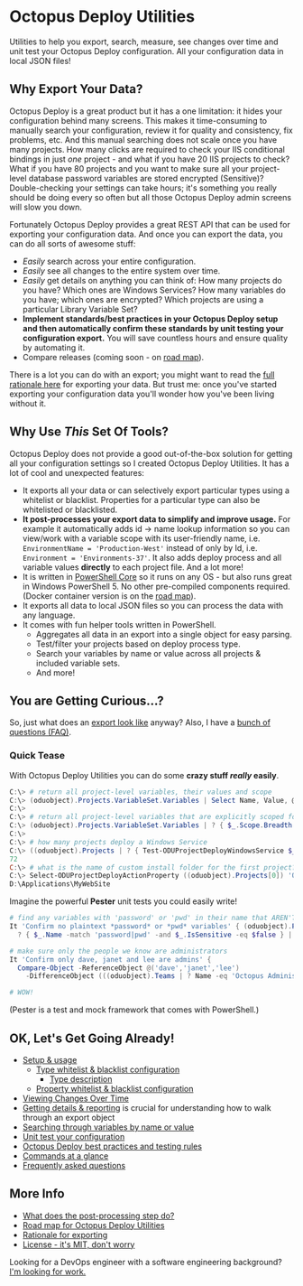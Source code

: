 
# Octopus Deploy Utilities

Utilities to help you export, search, measure, see changes over time and unit test your Octopus Deploy configuration.  All your configuration data in local JSON files!


## Why Export Your Data?

Octopus Deploy is a great product but it has a one limitation: it hides your configuration behind many screens.  This makes it time-consuming to manually search your configuration, review it for quality and consistency, fix problems, etc.  And this manual searching does not scale once you have many projects.  How many clicks are required to check your IIS conditional bindings in just *one* project - and what if you have 20 IIS projects to check?  What if you have 80 projects and you want to make sure all your project-level database password variables are stored encrypted (Sensitive)?  Double-checking your settings can take hours; it's something you really should be doing every so often but all those Octopus Deploy admin screens will slow you down.

Fortunately Octopus Deploy provides a great REST API that can be used for exporting your configuration data.  And once you can export the data, you can do all sorts of awesome stuff:
* *Easily* search across your entire configuration.
* *Easily* see all changes to the entire system over time.
* *Easily* get details on anything you can think of: How many projects do you have?  Which ones are Windows Services?  How many variables do you have; which ones are encrypted?  Which projects are using a particular Library Variable Set?
* **Implement standards/best practices in your Octopus Deploy setup and then automatically confirm these standards by unit testing your configuration export.**  You will save countless hours and ensure quality by automating it.
* Compare releases (coming soon - on [road map](docs/OctopusDeployUtilitiesRoadmap.md)).

There is a lot you can do with an export; you might want to read the [full rationale here](docs/Rationale.md) for exporting your data.  But trust me: once you've started exporting your configuration data you'll wonder how you've been living without it.


## Why Use *This* Set Of Tools?

Octopus Deploy does not provide a good out-of-the-box solution for getting all your configuration settings so I created Octopus Deploy Utilities.  It has a lot of cool and unexpected features:
* It exports all your data or can selectively export particular types using a whitelist or blacklist.  Properties for a particular type can also be whitelisted or blacklisted.
* **It post-processes your export data to simplify and improve usage.**  For example it automatically adds id -> name lookup information so you can view/work with a variable scope with its user-friendly name, i.e. `EnvironmentName = 'Production-West'` instead of only by Id, i.e. `Environment = 'Environments-37'`.  It also adds deploy process and all variable values **directly** to each project file.  And a lot more!
* It is written in [PowerShell Core](https://github.com/PowerShell/PowerShell) so it runs on any OS - but also runs great in Windows PowerShell 5.  No other pre-compiled components required.  (Docker container version is on the [road map](docs/OctopusDeployUtilitiesRoadmap.md)).
* It exports all data to local JSON files so you can process the data with any language.
* It comes with fun helper tools written in PowerShell.
  * Aggregates all  data in an export into a single object for easy parsing.
  * Test/filter your projects based on deploy process type.
  * Search your variables by name or value across all projects & included variable sets.
  * And more!

## You are Getting Curious...?

So, just what does an [export look like](docs/SampleExport.md) anyway?  Also, I have a [bunch of questions (FAQ)](docs/FAQ.md).

### Quick Tease

With Octopus Deploy Utilities you can do some **crazy stuff *really* easily**.

```PowerShell
C:\> # return all project-level variables, their values and scope
C:\> (oduobject).Projects.VariableSet.Variables | Select Name, Value, @{n = 'Scope'; e = { $_.Scope.Breadth } }
C:\>
C:\> # return all project-level variables that are explicitly scoped for your EU production environment
C:\> (oduobject).Projects.VariableSet.Variables | ? { $_.Scope.Breadth -contains 'Prod-EU' }
C:\>
C:\> # how many projects deploy a Windows Service
C:\> ((oduobject).Projects | ? { Test-ODUProjectDeployWindowsService $_ }).Count
72
C:\> # what is the name of custom install folder for the first project?
C:\> Select-ODUProjectDeployActionProperty ((oduobject).Projects[0]) 'Octopus.Action.Package.CustomInstallationDirectory'
D:\Applications\MyWebSite
```

Imagine the powerful **Pester** unit tests you could easily write!

```PowerShell
# find any variables with 'password' or 'pwd' in their name that AREN'T encrypted
It 'Confirm no plaintext *password* or *pwd* variables' { (oduobject).Projects.VariableSet.Variables |
  ? { $_.Name -match 'password|pwd' -and $_.IsSensitive -eq $false } | Should BeNullOrEmpty }

# make sure only the people we know are administrators
It 'Confirm only dave, janet and lee are admins' {
  Compare-Object -ReferenceObject @('dave','janet','lee')
    -DifferenceObject (((oduobject).Teams | ? Name -eq 'Octopus Administrators').MemberUserNames) | Should BeNullOrEmpty }

# WOW!
```
(Pester is a test and mock framework that comes with PowerShell.)


## OK, Let's Get Going Already!

* [Setup & usage](docs/SetupUsage.md)
  * [Type whitelist & blacklist configuration](docs/TypeWhiteListBlackListConfig.md)
    * [Type description](docs/TypeDescription.md)
  * [Property whitelist & blacklist configuration](docs/PropertyWhiteListBlackListConfig.md)
* [Viewing Changes Over Time](docs/ViewingChangesOverTime.md)
* [Getting details & reporting](docs/DetailsAndReporting.md) is crucial for understanding how to walk through an export object
* [Searching through variables by name or value](docs/SearchingVariables.md)
* [Unit test your configuration](docs/UnitTesting.md)
* [Octopus Deploy best practices and testing rules](docs/BestPracticesTestingRules.md)
* [Commands at a glance](docs/CommandsAtAGlance.md)
* [Frequently asked questions](docs/FAQ.md)

## More Info

* [What does the post-processing step do?](docs/PostProcessing.md)
* [Road map for Octopus Deploy Utilities](docs/OctopusDeployUtilitiesRoadmap.md)
* [Rationale for exporting](docs/Rationale.md)
* [License - it's MIT, don't worry](LICENSE)


Looking for a DevOps engineer with a software engineering background?  [I'm looking for work.](http://dtwconsulting.com/)
